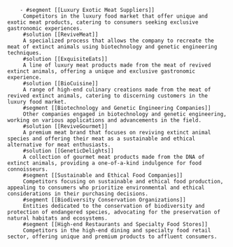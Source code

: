         - #segment [[Luxury Exotic Meat Suppliers]]
         Competitors in the luxury food market that offer unique and exotic meat products, catering to consumers seeking exclusive gastronomic experiences.
         #solution [[ReviveMeat]]
         A specialized process that allows the company to recreate the meat of extinct animals using biotechnology and genetic engineering techniques.
         #solution [[ExquisiteEats]]
         A line of luxury meat products made from the meat of revived extinct animals, offering a unique and exclusive gastronomic experience.
         #solution [[BioCuisine]]
         A range of high-end culinary creations made from the meat of revived extinct animals, catering to discerning customers in the luxury food market.
         #segment [[Biotechnology and Genetic Engineering Companies]]
         Other companies engaged in biotechnology and genetic engineering, working on various applications and advancements in the field.
         #solution [[ReviveGourmet]]
         A premium meat brand that focuses on reviving extinct animal species and offering their meat as a sustainable and ethical alternative for meat enthusiasts.
         #solution [[GeneticDelights]]
         A collection of gourmet meat products made from the DNA of extinct animals, providing a one-of-a-kind indulgence for food connoisseurs.
         #segment [[Sustainable and Ethical Food Companies]]
         Competitors focusing on sustainable and ethical food production, appealing to consumers who prioritize environmental and ethical considerations in their purchasing decisions.
         #segment [[Biodiversity Conservation Organizations]]
         Entities dedicated to the conservation of biodiversity and protection of endangered species, advocating for the preservation of natural habitats and ecosystems.
         #segment [[High-end Restaurants and Specialty Food Stores]]
         Competitors in the high-end dining and specialty food retail sector, offering unique and premium products to affluent consumers.


